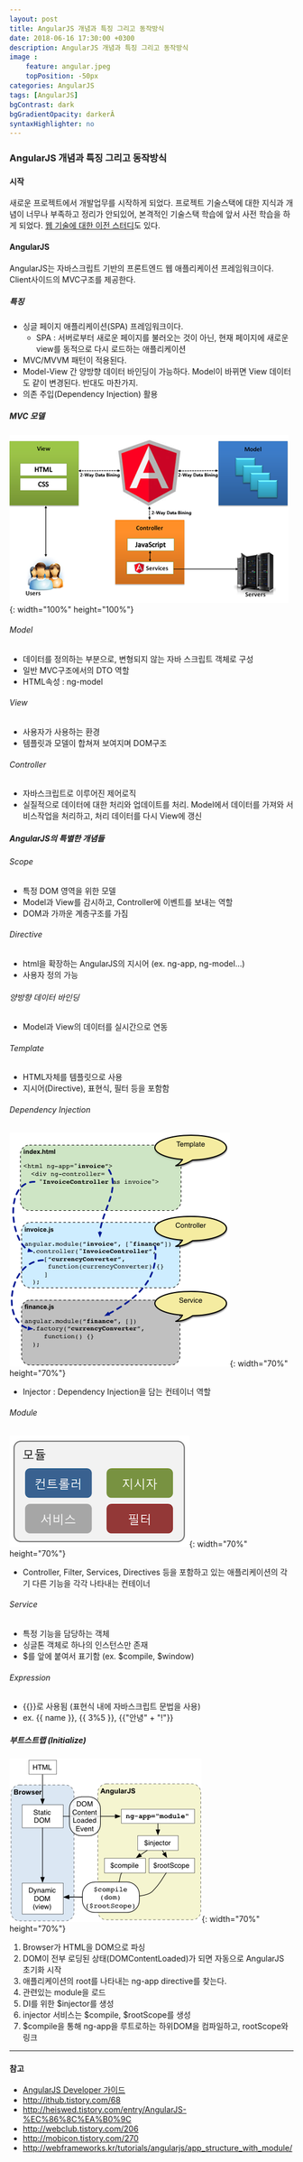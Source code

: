 ```yaml
---
layout: post
title: AngularJS 개념과 특징 그리고 동작방식
date: 2018-06-16 17:30:00 +0300
description: AngularJS 개념과 특징 그리고 동작방식
image :
    feature: angular.jpeg
    topPosition: -50px
categories: AngularJS
tags: [AngularJS]
bgContrast: dark
bgGradientOpacity: darkerÂ
syntaxHighlighter: no
---
```

### AngularJS 개념과 특징 그리고 동작방식
#### 시작
새로운 프로젝트에서 개발업무를 시작하게 되었다. 프로젝트 기술스택에 대한 지식과 개념이 너무나 부족하고 정리가 안되있어, 본격적인 기술스택 학습에 앞서 사전 학습을 하게 되었다. [웹 기술에 대한 이전 스터디](/How-To-Work-Web)도 있다.

#### AngularJS
AngularJS는 자바스크립트 기반의 프론트엔드 웹 애플리케이션 프레임워크이다. Client사이드의 MVC구조를 제공한다.

##### 특징
- 싱글 페이지 애플리케이션(SPA) 프레임워크이다.
  - SPA : 서버로부터 새로운 페이지를 불러오는 것이 아닌, 현재 페이지에 새로운 view를 동적으로 다시 로드하는 애플리케이션
- MVC/MVVM 패턴이 적용된다.
- Model-View 간 양방향 데이터 바인딩이 가능하다. Model이 바뀌면 View 데이터도 같이 변경된다. 반대도 마찬가지.
- 의존 주입(Dependency Injection) 활용

##### MVC 모델
![angular-mvc](../assets/images/posts/angular-mvc.png){: width="100%" height="100%"}

###### Model
- 데이터를 정의하는 부분으로, 변형되지 않는 자바 스크립트 객체로 구성
- 일반 MVC구조에서의 DTO 역할
- HTML속성 : ng-model

###### View
- 사용자가 사용하는 환경
- 템플릿과 모델이 합쳐져 보여지며 DOM구조

###### Controller
- 자바스크립트로 이루어진 제어로직
- 실질적으로 데이터에 대한 처리와 업데이트를 처리. Model에서 데이터를 가져와 서비스작업을 처리하고, 처리 데이터를 다시 View에 갱신

##### AngularJS의 특별한 개념들

###### Scope
- 특정 DOM 영역을 위한 모델
- Model과 View를 감시하고, Controller에 이벤트를 보내는 역할
- DOM과 가까운 계층구조를 가짐

###### Directive
- html을 확장하는 AngularJS의 지시어 (ex. ng-app, ng-model...)
- 사용자 정의 가능

###### 양방향 데이터 바인딩
- Model과 View의 데이터를 실시간으로 연동

###### Template
- HTML자체를 템플릿으로 사용
- 지시어(Directive), 표현식, 필터 등을 포함함

###### Dependency Injection
![angular-di](../assets/images/posts/angular-di.png){: width="70%" height="70%"}
- Injector : Dependency Injection을 담는 컨테이너 역할

###### Module
![angular-module](../assets/images/posts/angular-module.png){: width="70%" height="70%"}
- Controller, Filter, Services, Directives 등을 포함하고 있는 애플리케이션의 각기 다른 기능을 각각 나타내는 컨테이너

###### Service
- 특정 기능을 담당하는 객체
- 싱글톤 객체로 하나의 인스턴스만 존재
- \$를 앞에 붙여서 표기함 (ex. \$compile, \$window)

###### Expression
- {{}}로 사용됨 (표현식 내에 자바스크립트 문법을 사용)
- ex. {{ name }}, {{ 3%5 }}, {{"안녕" + "!"}}

##### 부트스트랩 (Initialize)
![angular-start-up](../assets/images/posts/angular-concepts-startup.png){: width="70%" height="70%"}
1. Browser가 HTML을 DOM으로 파싱
2. DOM이 전부 로딩된 상태(DOMContentLoaded)가 되면 자동으로 AngularJS 초기화 시작
3. 애플리케이션의 root를 나타내는 ng-app directive를 찾는다.
4. 관련있는 module을 로드
5. DI를 위한 \$injector를 생성
6. injector 서비스는 \$compile, \$rootScope를 생성
7. $compile을 통해 ng-app을 루트로하는 하위DOM을 컴파일하고, rootScope와 링크

------
#### 참고
- [AngularJS Developer  가이드](https://docs.angularjs.org/guide)
- <http://ithub.tistory.com/68>
- <http://heiswed.tistory.com/entry/AngularJS-%EC%86%8C%EA%B0%9C>
- <http://webclub.tistory.com/206>
- <http://mobicon.tistory.com/270>
- <http://webframeworks.kr/tutorials/angularjs/app_structure_with_module/>
